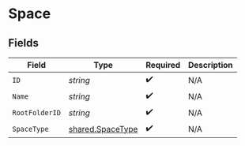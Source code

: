# Space


## Fields

| Field                                                       | Type                                                        | Required                                                    | Description                                                 |
| ----------------------------------------------------------- | ----------------------------------------------------------- | ----------------------------------------------------------- | ----------------------------------------------------------- |
| `ID`                                                        | *string*                                                    | :heavy_check_mark:                                          | N/A                                                         |
| `Name`                                                      | *string*                                                    | :heavy_check_mark:                                          | N/A                                                         |
| `RootFolderID`                                              | *string*                                                    | :heavy_check_mark:                                          | N/A                                                         |
| `SpaceType`                                                 | [shared.SpaceType](../../../pkg/models/shared/spacetype.md) | :heavy_check_mark:                                          | N/A                                                         |
